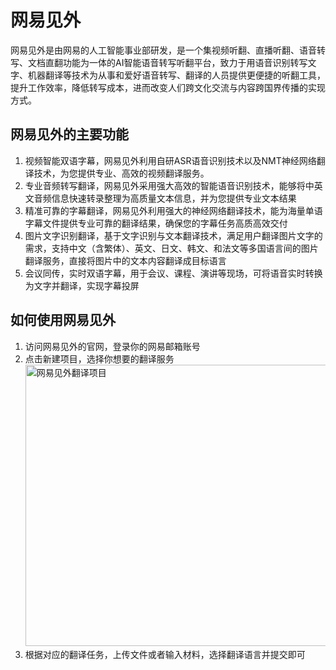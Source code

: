 # 网易见外

网易见外是由网易的人工智能事业部研发，是一个集视频听翻、直播听翻、语音转写、文档直翻功能为一体的AI智能语音转写听翻平台，致力于用语音识别转写文字、机器翻译等技术为从事和爱好语音转写、翻译的人员提供更便捷的听翻工具，提升工作效率，降低转写成本，进而改变人们跨文化交流与内容跨国界传播的实现方式。
<h2>网易见外的主要功能</h2>
<ol>
 	<li>视频智能双语字幕，网易见外利用自研ASR语音识别技术以及NMT神经网络翻译技术，为您提供专业、高效的视频翻译服务。</li>
 	<li>专业音频转写翻译，网易见外采用强大高效的智能语音识别技术，能够将中英文音频信息快速转录整理为高质量文本信息，并为您提供专业文本结果</li>
 	<li>精准可靠的字幕翻译，网易见外利用强大的神经网络翻译技术，能为海量单语字幕文件提供专业可靠的翻译结果，确保您的字幕任务高质高效交付</li>
 	<li>图片文字识别翻译，基于文字识别与文本翻译技术，满足用户翻译图片文字的需求，支持中文（含繁体）、英文、日文、韩文、和法文等多国语言间的图片翻译服务，直接将图片中的文本内容翻译成目标语言</li>
 	<li>会议同传，实时双语字幕，用于会议、课程、演讲等现场，可将语音实时转换为文字并翻译，实现字幕投屏</li>
</ol>
<h2>如何使用网易见外</h2>
<ol>
 	<li>访问网易见外的官网，登录你的网易邮箱账号</li>
 	<li>点击新建项目，选择你想要的翻译服务
<a class="js" href="https://ai-bot.cn/wp-content/uploads/2023/06/jianwai-youdao-project.png" data-fancybox="fancybox" data-caption="网易见外翻译项目"><img class="alignnone size-full wp-image-3045 loading" src="https://ai-bot.cn/wp-content/uploads/2023/06/jianwai-youdao-project.png" alt="网易见外翻译项目" width="800" height="450" data-src="https://ai-bot.cn/wp-content/uploads/2023/06/jianwai-youdao-project.png" data-was-processed="true" /></a></li>
 	<li>根据对应的翻译任务，上传文件或者输入材料，选择翻译语言并提交即可</li>
</ol>